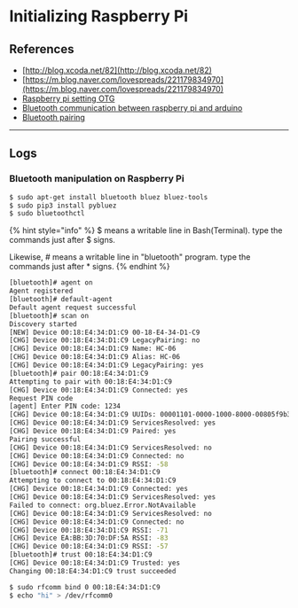 # Initializing Raspberry Pi

## References

* [http://blog.xcoda.net/82](http://blog.xcoda.net/82) 
* [https://m.blog.naver.com/lovespreads/221179834970](https://m.blog.naver.com/lovespreads/221179834970)
* [Raspberry pi setting OTG](https://medium.com/@aallan/setting-up-a-headless-raspberry-pi-zero-3ded0b83f274)
* [Bluetooth communication between raspberry pi and arduino](http://webnautes.tistory.com/979)
* [Bluetooth pairing](https://www.cnet.com/how-to/how-to-setup-bluetooth-on-a-raspberry-pi-3/)
* * * * 
## Logs

### Bluetooth manipulation on Raspberry Pi

```bash
$ sudo apt-get install bluetooth bluez bluez-tools
$ sudo pip3 install pybluez
$ sudo bluetoothctl
```

{% hint style="info" %}
$ means a writable line in Bash\(Terminal\). type the commands just after $ signs.

Likewise, \# means a writable line in "bluetooth" program. type the commands just after \* signs.
{% endhint %}

```bash
[bluetooth]# agent on
Agent registered
[bluetooth]# default-agent
Default agent request successful
[bluetooth]# scan on
Discovery started
[NEW] Device 00:18:E4:34:D1:C9 00-18-E4-34-D1-C9
[CHG] Device 00:18:E4:34:D1:C9 LegacyPairing: no
[CHG] Device 00:18:E4:34:D1:C9 Name: HC-06
[CHG] Device 00:18:E4:34:D1:C9 Alias: HC-06
[CHG] Device 00:18:E4:34:D1:C9 LegacyPairing: yes
[bluetooth]# pair 00:18:E4:34:D1:C9
Attempting to pair with 00:18:E4:34:D1:C9
[CHG] Device 00:18:E4:34:D1:C9 Connected: yes
Request PIN code
[agent] Enter PIN code: 1234
[CHG] Device 00:18:E4:34:D1:C9 UUIDs: 00001101-0000-1000-8000-00805f9b34fb
[CHG] Device 00:18:E4:34:D1:C9 ServicesResolved: yes
[CHG] Device 00:18:E4:34:D1:C9 Paired: yes
Pairing successful
[CHG] Device 00:18:E4:34:D1:C9 ServicesResolved: no
[CHG] Device 00:18:E4:34:D1:C9 Connected: no
[CHG] Device 00:18:E4:34:D1:C9 RSSI: -58
[bluetooth]# connect 00:18:E4:34:D1:C9
Attempting to connect to 00:18:E4:34:D1:C9
[CHG] Device 00:18:E4:34:D1:C9 Connected: yes
[CHG] Device 00:18:E4:34:D1:C9 ServicesResolved: yes
Failed to connect: org.bluez.Error.NotAvailable
[CHG] Device 00:18:E4:34:D1:C9 ServicesResolved: no
[CHG] Device 00:18:E4:34:D1:C9 Connected: no
[CHG] Device 00:18:E4:34:D1:C9 RSSI: -71
[CHG] Device EA:BB:3D:70:DF:5A RSSI: -83
[CHG] Device 00:18:E4:34:D1:C9 RSSI: -57
[bluetooth]# trust 00:18:E4:34:D1:C9
[CHG] Device 00:18:E4:34:D1:C9 Trusted: yes
Changing 00:18:E4:34:D1:C9 trust succeeded
```

```bash
$ sudo rfcomm bind 0 00:18:E4:34:D1:C9
$ echo "hi" > /dev/rfcomm0
```

